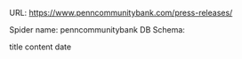 URL: https://www.penncommunitybank.com/press-releases/

Spider name: penncommunitybank
DB Schema:

title
content
date